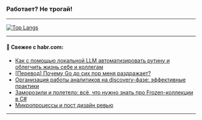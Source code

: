 ### Работает? Не трогай!

---
<!--
#### 🛠️ Technical stack:

![Java](https://img.shields.io/badge/Java-informational?logo=Oracle&style=flat&logoColor=white&color=FF4500)
![Kotlin](https://img.shields.io/badge/Kotlin-informational?logo=Kotlin&style=flat&logoColor=white&color=774D97)
![TS](https://img.shields.io/badge/TypeScript-informational?logo=typeScript&style=flat&logoColor=black&color=017acc)
![Python](https://img.shields.io/badge/Python-informational?logo=Python&style=flat&logoColor=black&color=ffdd54) <br>
![Spring](https://img.shields.io/badge/Spring-informational?logo=Spring&style=flat&logoColor=white&color=6DB33F) 
![SpringBoot](https://img.shields.io/badge/SpringBoot-informational?logo=SpringBoot&style=flat&logoColor=white&color=6DB33F)
![Nest](https://img.shields.io/badge/NestJS-informational?logo=NestJS&style=flat&logoColor=white&color=E0234E) 
![NodeJS](https://img.shields.io/badge/NodeJS-informational?logo=node.js&style=flat&logoColor=white&color=70A760)<br>
![PostgreSQL](https://img.shields.io/badge/PostgreSQL-informational?logo=PostgreSQL&style=flat&logoColor=white&color=DAA520)
![MongoDB](https://img.shields.io/badge/MongoDB-informational?logo=MongoDB&style=flat&logoColor=white&color=870000)
![Apache](https://img.shields.io/badge/Apache-informational?logo=apache&style=flat&logoColor=white&color=f74e28)

___ 
-->

<!--- #### 🛠️ : --->

[![Top Langs](https://github-readme-stats-82jvfl3w3-advtsettinggmailcoms-projects.vercel.app/api/top-langs/?username=zloylis&langs_count=10&hide_title=true&title_color=e6edf3&size_weight=0.5&count_weight=0.5&layout=compact&hide_progress=true&hide_border=true&theme=dracula&hide=css,makefile,cmake)](https://github.com/zloylis)

<!---


####  :octocat:&nbsp;&nbsp; Статистика:

![GitHub stats](https://github-readme-stats-u2qms2cxw-advtsettinggmailcoms-projects.vercel.app/api?username=zloylis&show_icons=true&hide_border=true&theme=dracula&title_color=e6edf3&include_all_commits=true&count_private=true&hide_rank=false&hide_title=true&rank_icon=github)
-->
---

#### 💬 Свежее с habr.com:

<!-- BLOG-POST-LIST:START -->
- [Как с помощью локальной LLM автоматизировать рутину и облегчить жизнь себе и коллегам](https://habr.com/ru/companies/avito/articles/950926/?utm_source=habrahabr&utm_medium=rss&utm_campaign=950926)
- [[Перевод] Почему Go до сих пор меня раздражает?](https://habr.com/ru/articles/951218/?utm_source=habrahabr&utm_medium=rss&utm_campaign=951218)
- [Организация работы аналитиков на discovery-фазе: эффективные практики](https://habr.com/ru/articles/952406/?utm_source=habrahabr&utm_medium=rss&utm_campaign=952406)
- [Заморозили и полетело: всё, что нужно знать про Frozen-коллекции в C#](https://habr.com/ru/companies/otus/articles/950946/?utm_source=habrahabr&utm_medium=rss&utm_campaign=950946)
- [Микропроцессы и пост дизайн ревью](https://habr.com/ru/companies/Voximplant/articles/952380/?utm_source=habrahabr&utm_medium=rss&utm_campaign=952380)
<!-- BLOG-POST-LIST:END -->

---
